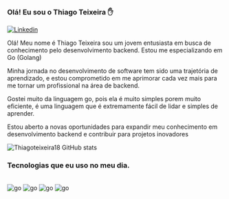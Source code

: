 ### Olá! Eu sou o Thiago Teixeira ✋ 

[![Linkedin](https://img.shields.io/badge/LinkedIn-0077B5?style=for-the-badge&logo=linkedin&logoColor=white)](https://www.linkedin.com/in/thiago-teixeira-11b246248//)

Olá! Meu nome é Thiago Teixeira sou um jovem entusiasta em busca de conhecimento pelo desenvolvimento backend. Estou me especializando em Go (Golang)

Minha jornada no desenvolvimento de software tem sido uma trajetória de aprendizado, e estou comprometido em me aprimorar cada vez mais para me tornar um profissional na área de backend.

Gostei muito da linguagem go, pois ela é muito simples porem muito eficiente, é uma linguagem que é extremamente fácil de lidar e simples de aprender.

Estou aberto a novas oportunidades para expandir meu conhecimento em desenvolvimento backend e contribuir para projetos inovadores


![Thiagoteixeira18 GitHub stats](https://github-readme-stats.vercel.app/api?username=Thiagoteixeira18&show_icons=true&theme=radical)

### Tecnologias que eu uso no meu dia.

<div style="display: inline_block"><br/>
    <img aling="center" alt="go" src="https://img.shields.io/badge/Go-00ADD8?style=for-the-badge&logo=go&logoColor=white">
   <img aling="center" alt="go" src="https://img.shields.io/badge/HTML-239120?style=for-the-badge&logo=html5&logoColor=white">
    <img aling="center" alt="go" src="https://img.shields.io/badge/CSS-239120?&style=for-the-badge&logo=css3&logoColor=white">
     <img aling="center" alt="go" src="https://img.shields.io/badge/JavaScript-F7DF1E?style=for-the-badge&logo=javascript&logoColor=black">
</div><br/>

